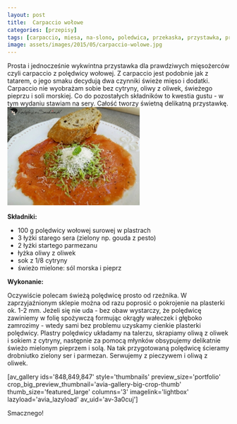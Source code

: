 ```yaml
---
layout: post
title:  Carpaccio wołowe
categories: [przepisy]
tags: [carpaccio, miesa, na-slono, poledwica, przekaska, przystawka, przystawkiwolowina]
image: assets/images/2015/05/carpaccio-wolowe.jpg
---
```

Prosta i jednocześnie wykwintna przystawka dla prawdziwych mięsożerców czyli carpaccio z polędwicy wołowej. Z carpaccio jest podobnie jak z tatarem, o jego smaku decydują dwa czynniki świeże mięso i dodatki. Carpaccio nie wyobrażam sobie bez cytryny, oliwy z oliwek, świeżego pieprzu i soli morskiej. Co do pozostałych składników to kwestia gustu - w tym wydaniu stawiam na sery. Całość tworzy świetną delikatną przystawkę.
![](assets/images/2015/05/carpaccio-wolowe-2-300x222.jpg)


**Składniki:**
* 100 g polędwicy wołowej surowej w plastrach
* 3 łyżki starego sera (zielony np. gouda z pesto)
* 2 łyżki startego parmezanu
* łyżka oliwy z oliwek
* sok z 1/8 cytryny
* świeżo mielone: sól morska i pieprz


**Wykonanie:**

Oczywiście polecam świeżą polędwicę prosto od rzeźnika. W zaprzyjaźnionym sklepie można od razu poprosić o pokrojenie na plasterki ok. 1-2 mm. Jeżeli się nie uda - bez obaw wystarczy, że polędwicę zawiniemy w folię spożywczą formując okrągły wałeczek i głęboko zamrozimy - wtedy sami bez problemu uzyskamy cienkie plasterki polędwicy. Plastry polędwicy układamy na talerzu, skrapiamy oliwą z oliwek i sokiem z cytryny, następnie za pomocą młynków obsypujemy delikatnie świeżo mielonym pieprzem i solą. Na tak przygotowaną polędwicę ścieramy drobniutko zielony ser i parmezan. Serwujemy z pieczywem i oliwą z oliwek.

[av\_gallery ids='848,849,847' style='thumbnails' preview\_size='portfolio' crop\_big\_preview\_thumbnail='avia-gallery-big-crop-thumb' thumb\_size='featured\_large' columns='3' imagelink='lightbox' lazyload='avia\_lazyload' av\_uid='av-3a0cuj']

Smacznego!
    